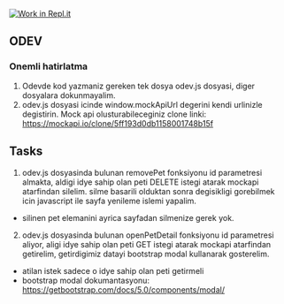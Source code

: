 [![Work in Repl.it](https://classroom.github.com/assets/work-in-replit-14baed9a392b3a25080506f3b7b6d57f295ec2978f6f33ec97e36a161684cbe9.svg)](https://classroom.github.com/online_ide?assignment_repo_id=3863980&assignment_repo_type=AssignmentRepo)
## ODEV

### Onemli hatirlatma
1. Odevde kod yazmaniz gereken tek dosya odev.js dosyasi, diger dosyalara dokunmayalim.
2. odev.js dosyasi icinde window.mockApiUrl degerini kendi urlinizle degistirin.
Mock api olusturabileceginiz clone linki: https://mockapi.io/clone/5ff193d0db1158001748b15f


## Tasks
1. odev.js dosyasinda bulunan removePet fonksiyonu id parametresi almakta,
aldigi idye sahip olan peti DELETE istegi atarak mockapi atarfindan silelim.
silme basarili olduktan sonra degisikligi gorebilmek icin javascript ile sayfa yenileme islemi yapalim.
- silinen pet elemanini ayrica sayfadan silmenize gerek yok.

2. odev.js dosyasinda bulunan openPetDetail fonksiyonu id parametresi aliyor,
aligi idye sahip olan peti GET istegi atarak mockapi atarfindan getirelim,
getirdigimiz datayi bootstrap modal kullanarak gosterelim.
- atilan istek sadece o idye sahip olan peti getirmeli
- bootstrap modal dokumantasyonu: https://getbootstrap.com/docs/5.0/components/modal/